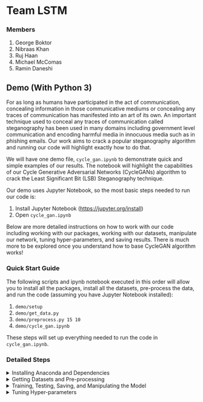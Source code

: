 # Team LSTM
### Members
1. George Boktor 
2. Nibraas Khan
3. Ruj Haan
4. Michael McComas
5. Ramin Daneshi

## Demo (With Python 3)
For as long as humans have participated in the act of communication, concealing information in those communicative mediums or concealing any traces of communication has manifested into an art of its own. An important technique used to conceal any traces of communication called steganography has been used in many domains including government level communication and encoding harmful media in innocuous media such as in phishing emails. Our work aims to crack a popular steganography algorithm and running our code will highlight exactly how to do that. 

We will have one demo file, ```cycle_gan.ipynb``` to demonstrate quick and simple examples of our results. The notebook will highlight the capabilities of our Cycle Generative Adversarial Networks (CycleGANs) algorithm to crack the Least Significant Bit (LSB) Steganography technique.

Our demo uses Jupyter Notebook, so the most basic steps needed to run our code is:

1. Install Jupyter Notebook (https://jupyter.org/install)
2. Open ```cycle_gan.ipynb```

Below are more detailed instructions on how to work with our code including working with our packages, working with our datasets, manipulate our network, tuning hyper-parameters, and saving results. There is much more to be explored once you understand how to base CycleGAN algorithm works!

### Quick Start Guide
The following scripts and ipynb notebook executed in this order will allow you to install all the packages, install all the datasets, pre-process the data, and run the code (assuming you have Jupyter Notebook installed):

1. ```demo/setup```
2. ```demo/get_data.py```
3. ```demo/preprocess.py 15 10```
4. ```demo/cycle_gan.ipynb```

These steps will set up everything needed to run the code in ```cycle_gan.ipynb```.

### Detailed Steps

<details>
<summary>Installing Anaconda and Dependencies</summary>
<br>

#### Installing Anaconda and Dependences
    
</details>
    
<details>
<summary>Getting Datasets and Pre-processing</summary>
<br>

#### Getting Datasets
    
Our script ```demo/get_data``` will grab data from the University of Berkeley Cycle Generative Networks datasets ```https://people.eecs.berkeley.edu/~taesung_park/CycleGAN/datasets/```.
    
With the data as a zip file, the script will:

1. Unzip the file
2. Create four directories titled set1, set2, decodedArray, and encodedArray
3. Moves the files in the unzipped directory to the appropriate locations
    
To get a different dataset, replace the URL with the desired link in the ```demo/get_data``` script.

#### Pre-processing
    
</details>
    
<details>
<summary>Training, Testing, Saving, and Manipulating the Model</summary>
<br>

#### Training and Saving

The code for training the CycleGAN model is found in ```demo/train.py```. The hyper-parameters, dataset, and saving mechanisms can be tweaked inside this file. 
    
To exceuate training run: 

```python3 demo/train.py [bit size]```
    
This command will run the code using the data from ```demo/get_data.py```, first 10 images from set 1 and first 5 images from set 2 as training data from the specified bit size (0-8), and will save the results in results in ```demo/checkpoints/cycle_gan_train_[bit size]```. All of these can be changed in the ```demo/train.py``` file.
    
#### Testing
    
After training is done, you can run: 
    
```python3 demo/test.py [bit size]```
    
The ```demo/test.py``` file assumes that you have trained in the bit size you are testing and the checkpoints have been saved in ```demo/checkpoints/cycle_gan_train_[bit size]```. The test file will generate an image, ```test.png``` that shows the results of the algorithm. The location of the checkpoints and the name of the file can be modified in ```demo/test.py```.
    
</details>
    
<details>
<summary>Tuning Hyper-parameters</summary>
<br>

#### Tuning Hyper-parameters 

To tune our hyper-parameters we used Bayesian Optimization. It tunes the hyper-parameters to get the best results for model performance.

The code for training the model using bayesian optimization can be found in ```demo/cycle_gan_bayes.py```. 
  
To execute Bayesian Optimization run: 

```python3 demo/cycle_gan_bayes.py [bit size] ```

The command will run the cycle gan model using bayesian optimization, for each iteration it will store the hyperparameters and the performance in ```demo/logs[bit size].json``` file. The search space of Bayesian Optimization can be changed in the file. 
    
</details>
